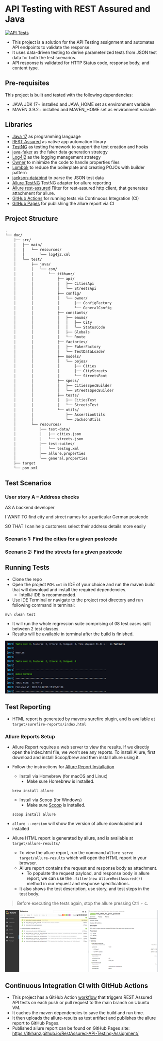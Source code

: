 # API Testing with REST Assured and Java

[![API Tests](https://github.com/itkhanz/RestAssured-API-Testing-Assignment/actions/workflows/test-execution.yml/badge.svg)](https://github.com/itkhanz/RestAssured-API-Testing-Assignment/actions/workflows/test-execution.yml)

* This project is a solution for the API Testing assignment and automates API endpoints to validate the
  response.
* It uses data-driven testing to derive parameterized tests from JSON test data for both the test scenarios.
* API response is validated for HTTP Status code, response body, and content type.

## Pre-requisites

This project is built and tested with the following dependencies:

* JAVA JDK 17+ installed and JAVA_HOME set as environment variable
* MAVEN 3.9.2+ installed and MAVEN_HOME set as environment variable

## Libraries

* [Java 17](https://openjdk.org/projects/jdk/17/) as programming language
* [REST Assured](https://rest-assured.io/) as native app automation library
* [TestNG](https://mvnrepository.com/artifact/org.testng/testng/7.8.0) as testing framework to support the test creation
  and hooks
* [java-faker](https://github.com/DiUS/java-faker) as the faker data generation strategy
* [Log4j2](https://logging.apache.org/log4j/2.x/) as the logging management strategy
* [Owner](https://github.com/matteobaccan/owner) to minimize the code to handle properties files
* [Lombok](https://projectlombok.org/) to reduce the boilerplate and creating POJOs with builder pattern
* [jackson-databind](https://github.com/FasterXML/jackson-databind) to parse the JSON test data
* [Allure TestNG](https://github.com/allure-framework/allure-docs/blob/main/content/frameworks/java/testng.md) TestNG
  adapter for allure reporting
* [Allure rest-assured](https://mvnrepository.com/artifact/io.qameta.allure/allure-rest-assured) Filter for rest-assured
  http client, that generates attachment for allure.
* [GitHub Actions](https://docs.github.com/en/actions) for running tests via Continuous Integration (CI)
* [GitHub Pages](https://github.com/marketplace/actions/allure-report-with-history) for publishing the allure report via CI

## Project Structure

```shell
.
└── doc/
    ├── src/
    │   ├── main/
    │   │   └── resources/
    │   │       └── log4j2.xml
    │   └── test/
    │       ├── java/
    │       │   └── com/
    │       │       └── itkhanz/
    │       │           ├── api/
    │       │           │   ├── CitiesApi
    │       │           │   └── StreetsApi
    │       │           ├── config/
    │       │           │   └── owner/
    │       │           │       ├── ConfigFactory
    │       │           │       └── GeneralConfig
    │       │           ├── constants/
    │       │           │   ├── enums/
    │       │           │   │   ├── City
    │       │           │   │   └── StatusCode
    │       │           │   ├── Globals
    │       │           │   └── Route
    │       │           ├── factories/
    │       │           │   ├── FakerFactory
    │       │           │   └── TestDataLoader
    │       │           ├── models/
    │       │           │   └── pojos/
    │       │           │       ├── Cities
    │       │           │       ├── CityStreets
    │       │           │       └── StreetsRoot
    │       │           ├── specs/
    │       │           │   ├── CitiesSpecBuilder
    │       │           │   └── StreetsSpecBuilder
    │       │           ├── tests/
    │       │           │   ├── CitiesTest
    │       │           │   └── StreetsTest
    │       │           └── utils/
    │       │               ├── AssertionUtils
    │       │               └── JacksonUtils
    │       └── resources/
    │           ├── test-data/
    │           │   ├── cities.json
    │           │   └── streets.json
    │           ├── test-suites/
    │           │   └── testng.xml
    │           ├── allure.properties
    │           └── general.properties
    ├── target
    └── pom.xml
```

## Test Scenarios

### User story A – Address checks

AS             A backend developer

I WANT TO       find city and street names for a particular German postcode

SO THAT         I can help customers select their address details more easily

### Scenario 1: Find the cities for a given postcode

### Scenario 2: Find the streets for a given postcode

## Running Tests

* Clone the repo
* Open the project `POM.xml` in IDE of your choice and run the maven build that will download and install the required
  dependencies.
    * IntelliJ IDE is recommended.
* Use IDE Terminal or navigate to the project root directory and run following command in terminal:

```shell
mvn clean test
```

* It will run the whole regression suite comprising of 08 test cases split between 2 test classes.
* Results will be available in terminal after the build is finished.

<img src="doc/test-results.PNG" alt="test results">

## Test Reporting

* HTML report is generated by mavens surefire plugin, and is available at `target/surefire-reports/index.html`

### Allure Reports Setup

* Allure Report requires a web server to view the results. If we directly open the index.html file, we won't see any
  reports. To install Allure, first download and install Scoop/brew and then install allure using it.
* Follow the instructions for [Allure Report Installation](https://allurereport.org/docs/gettingstarted/installation/)
    * Install via Homebrew (for macOS and Linux)
        * Make sure Homebrew is installed.
  ```shell
  brew install allure
  ```
    * Install via Scoop (for Windows)
        * Make sure [Scoop](https://scoop.sh/) is installed.
  ```shell
  scoop install allure
  ```
* `allure --version` will show the version of allure downloaded and installed


* Allure HTML report is generated by allure, and is available at `target/allure-results/`
    * To view the allure report, run the command `allure serve target/allure-results` which will open the HTML report in
      your browser.
    * Allure report contains the request and response body as attachment.
        * To populate the request payload, and response body in allure report, we can use the `.filter(new
          AllureRestAssured())` method in our request and response specifications.
    * It also shows the test description, use story, and test steps in the test body.

> Before executing the tests again, stop the allure pressing Ctrl + c.

<img src="doc/allure-behaviors.PNG" alt="allure report">

## Continuous Integration CI with GitHub Actions

* This project has a GitHub
  Action [workflow](https://github.com/itkhanz/RestAssured-API-Testing-Assignment/blob/main/.github/workflows/test-execution.yml)
  that triggers REST Assured API tests on each push or pull request to the main branch on Ubuntu VM.
* It caches the maven dependencies to save the build and run time.
* It then uploads the allure-results as test artifact and publishes the allure report to GitHub Pages.
* Published allure report can be found on GitHub Pages site: https://itkhanz.github.io/RestAssured-API-Testing-Assignment/

